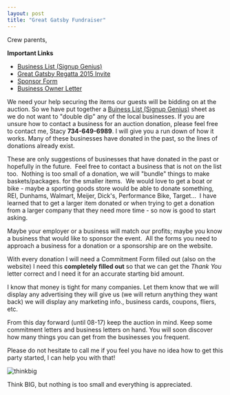 ```yaml
---
layout: post  
title: "Great Gatsby Fundraiser"
---
```


Crew parents,

**Important Links**

- [Business List (Signup Genius)](http://www.signupgenius.com/go/20f0a4dafab2ba2f49-donor)
- [Great Gatsby Regatta 2015 Invite](http://salinecrew.org/assets/forms/2015-gatsby-invite.pdf)
- [Sponsor Form](http://salinecrew.org/assets/forms/2015-gatsby-sponsor-form.pdf)
- [Business Owner Letter](http://salinecrew.org/assets/forms/2015-business-owner-letter.pdf)


We need your help securing the items our guests will be bidding on at the
auction. So we have put together a [Buiness List (Signup
Genius)](http://www.signupgenius.com/go/20f0a4dafab2ba2f49-donor) sheet as we do
not want to "double dip" any of the local businesses. If you are unsure how to
contact a business for an auction donation, please feel free to contact me,
Stacy **734-649-6989**. I will give you a run down of how it works. Many of
these businesses have donated in the past, so the lines of donations already
exist.

These are only suggestions of businesses that have donated in the past or
hopefully in the future.  Feel free to contact a business that is not on the
list too.  Nothing is too small of a donation, we will "bundle" things to make
baskets/packages. for the smaller items.  We would love to get a boat or bike -
maybe a sporting goods store would be able to donate something, REI, Dunhams,
Walmart, Meijer, Dick's, Performance Bike, Target...  I have learned that to get
a larger item donated or when trying to get a donation from a larger company
that they need more time - so now is good to start asking. 

Maybe your employer or a business will match our profits; maybe you know a
business that would like to sponsor the event.  All the forms you need to
approach a business for a donation or a sponsorship are on the website. 

With every donation I will need a Commitment Form filled out (also on the
website) I need this **completely filled out** so that we can get the *Thank
You* letter correct and I need it for an accurate starting bid amount.

I know that money is tight for many companies. Let them know that we will
display any advertising they will give us (we will return anything they want
back) we will display any marketing info., business cards, coupons, fliers, etc.

From this day forward (until 08-17) keep the auction in mind. Keep some
commitment letters and business letters on hand. You will soon discover how many
things you can get from the businesses you frequent.

Please do not hesitate to call me if you feel you have no idea how to get this
party started, I can help you with that!

![thinkbig](http://i.imgur.com/wcp2uLZ.jpg)

Think BIG, but nothing is too small and everything is appreciated.
